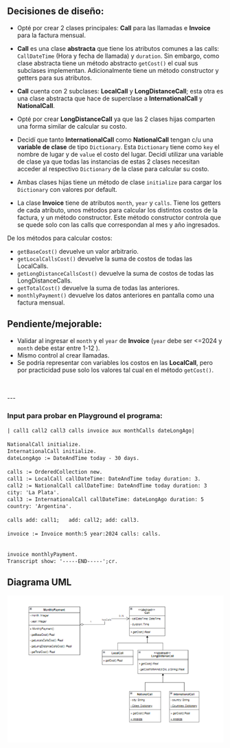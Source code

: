 ## Decisiones de diseño:

- Opté por crear 2 clases principales: **Call** para las llamadas e **Invoice** para la factura mensual.
- **Call** es una clase **abstracta** que tiene los atributos comunes a las calls: ``CallDateTime`` (Hora y fecha de llamada) y ``duration``. 
Sin embargo, como clase abstracta tiene un método abstracto ``getCost()`` el cual sus subclases implementan. Adicionalmente tiene un método constructor y getters para sus atributos.

- **Call** cuenta con 2 subclases: **LocalCall** y **LongDistanceCall**; esta otra es una clase abstracta que hace de superclase a **InternationalCall** y **NationalCall**. 

- Opté por crear **LongDistanceCall** ya que las 2 clases hijas comparten una forma similar de calcular su costo. 
- Decidí que tanto **InternationalCall** como **NationalCall** tengan c/u una **variable de clase** de tipo ``Dictionary``. Esta ``Dictionary`` tiene como ``key`` el nombre de lugar y de ``value`` el costo del lugar.
Decidí utilizar una variable de clase ya que todas las instancias de estas 2 clases necesitan acceder al respectivo ``Dictionary`` de la clase para calcular su costo.

- Ambas clases hijas tiene un método de clase ``initialize`` para cargar los ``Dictionary`` con valores por default.

- La clase **Invoice** tiene de atributos ``month``, ``year`` y ``calls``. Tiene los getters de cada atributo, unos métodos para calcular los distintos costos de la factura, y un método constructor.
Este método constructor controla que se quede solo con las calls que correspondan al mes y año ingresados.

De los métodos para calcular costos:
- ``getBaseCost()`` devuelve un valor arbitrario.
- ``getLocalCallsCost()`` devuelve la suma de costos de todas las LocalCalls.
- ``getLongDistanceCallsCost()`` devuelve la suma de costos de todas las LongDistanceCalls.
- ``getTotalCost()`` devuelve la suma de todas las anteriores.
- ``monthlyPayment()`` devuelve los datos anteriores en pantalla como una factura mensual.


## Pendiente/mejorable:
- Validar al ingresar el ``month`` y el ``year`` de **Invoice** (``year`` debe ser <=2024 y ``month`` debe estar entre 1-12 ).
- Mismo control al crear llamadas.
- Se podría representar con variables los costos en las **LocalCall**, pero por practicidad puse solo los valores tal cual en el método ``getCost()``.

<br/>
<br/>
---

### Input para probar en Playground el programa:

```
| call1 call2 call3 calls invoice aux monthCalls dateLongAgo|

NationalCall initialize.
InternationalCall initialize.
dateLongAgo := DateAndTime today - 30 days.

calls := OrderedCollection new.
call1 := LocalCall callDateTime: DateAndTime today duration: 3.
call2 := NationalCall callDateTime: DateAndTime today duration: 3 city: 'La Plata'.
call3 := InternationalCall callDateTime: dateLongAgo duration: 5  country: 'Argentina'.

calls add: call1;	add: call2; add: call3.

invoice := Invoice month:5 year:2024 calls: calls.


invoice monthlyPayment.
Transcript show: '-----END-----';cr.
```

## Diagrama UML
![plot](https://github.com/senras/Mercap---Calls/blob/main/calls-uml.png)
